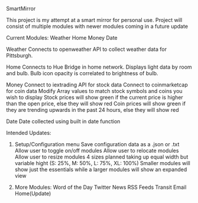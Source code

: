 SmartMirror

  This project is my attempt at a smart mirror for personal use. 
  Project will consist of multiple modules with newer modules coming in a future update

Current Modules:
  Weather
  Home
  Money
  Date


  Weather
    Connects to openweather API to collect weather data for Pittsburgh.
  
  Home
    Connects to Hue Bridge in home network. 
    Displays light data by room and bulb.
    Bulb icon opacity is correlated to brightness of bulb.

  Money
    Connect to iextrading API for stock data
    Connect to coinmarketcap for coin data
    Modify Array values to match stock symbols and coins you wish to display
    Stock prices will show green if the current price is higher than the open price, else they will show red
    Coin prices will show green if they are trending upwards in the past 24 hours, else they will show red
    
  Date
    Date collected using built in date function

Intended Updates:

  1) Setup/Configuration menu
    Save configuration data as a .json or .txt
    Allow user to toggle on/off modules
    Allow user to relocate modules
    Allow user to resize modules
      4 sizes planned taking up equal width but variable hight (S: 25%, M: 50%, L: 75%, XL: 100%)
      Smaller modules will show just the essentials while a larger modules will show an expanded view

  2) More Modules:
    Word of the Day
    Twitter
    News
    RSS Feeds
    Transit
    Email 
    Home(Update)

  